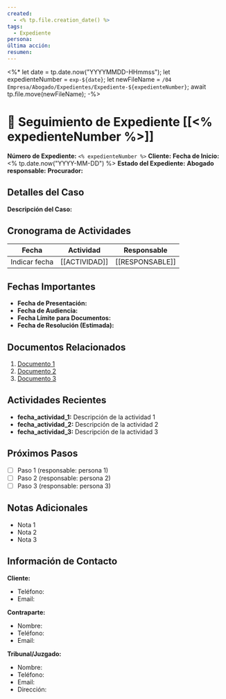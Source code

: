 ```yaml
---
created:
  - <% tp.file.creation_date() %>
tags:
  - Expediente
persona:
última acción:
resumen:
---
```


<%* let date = tp.date.now("YYYYMMDD-HHmmss"); let expedienteNumber = `exp-${date}`; let newFileName = `/04 Empresa/Abogado/Expedientes/Expediente-${expedienteNumber}`; await tp.file.move(newFileName); -%>

# 📂 Seguimiento de Expediente [[<% expedienteNumber %>]]

**Número de Expediente:** `<% expedienteNumber %>`
**Cliente:** 
**Fecha de Inicio:** <% tp.date.now("YYYY-MM-DD") %>
**Estado del Expediente:** 
**Abogado responsable:**
**Procurador:**



## Detalles del Caso
**Descripción del Caso:**



## Cronograma de Actividades
| Fecha       | Actividad                   | Responsable |
|-------------|-----------------------------|-------------|
| Indicar fecha  | [[ACTIVIDAD]]             | [[RESPONSABLE]] |

## Fechas Importantes
- **Fecha de Presentación:** 
- **Fecha de Audiencia:** 
- **Fecha Límite para Documentos:**
- **Fecha de Resolución (Estimada):**

## Documentos Relacionados
1. [Documento 1](enlace_al_documento_1)
2. [Documento 2](enlace_al_documento_2)
3. [Documento 3](enlace_al_documento_3)

## Actividades Recientes
- **fecha_actividad_1:** Descripción de la actividad 1
- **fecha_actividad_2:** Descripción de la actividad 2
- **fecha_actividad_3:** Descripción de la actividad 3

## Próximos Pasos
- [ ] Paso 1 (responsable: persona 1)
- [ ] Paso 2 (responsable: persona 2)
- [ ] Paso 3 (responsable: persona 3)

## Notas Adicionales
- Nota 1
- Nota 2
- Nota 3

## Información de Contacto
**Cliente:** 
- Teléfono: 
- Email: 

**Contraparte:**
- Nombre: 
- Teléfono: 
- Email: 

**Tribunal/Juzgado:**
- Nombre: 
- Teléfono: 
- Email: 
- Dirección: 
